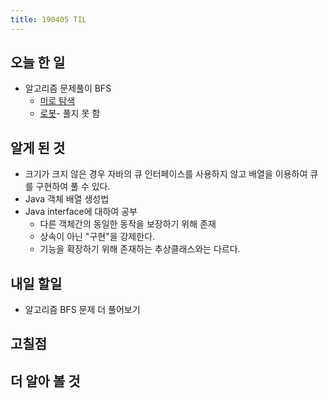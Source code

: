```yaml
---
title: 190405 TIL
---
```

## 오늘 한 일

- 알고리즘 문제풀이 BFS
    - [미로 탐색](https://www.acmicpc.net/problem/2178)
    - [로봇](https://www.acmicpc.net/problem/1726 )- 풀지 못 함


## 알게 된 것

- 크기가 크지 않은 경우 자바의 큐 인터페이스를 사용하지 않고 배열을 이용하여 큐를 구현하여 풀 수 있다.
- Java 객체 배열 생성법
- Java interface에 대하여 공부
    - 다른 객체간의 동일한 동작을 보장하기 위해 존재
    - 상속이 아닌 "구현"을 강제한다.
    - 기능을 확장하기 위해 존재하는 추상클래스와는 다르다.
## 내일 할일

- 알고리즘 BFS 문제 더 풀어보기

## 고칠점


## 더 알아 볼 것